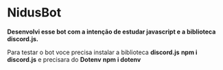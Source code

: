 # NidusBot
**Desenvolvi esse bot com a intenção de estudar javascript e a biblioteca discord.js.**

Para testar o bot voce precisa instalar a biblioteca **discord.js**
**npm i discord.js**
e precisara do **Dotenv**
**npm i dotenv**
